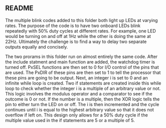 ## README
The multiple blink codes added to this folder both light up LEDs at varying rates.  The purpose of the code is to have two onboard LEDs blink repeatedly with 50% duty cycles at different rates.  For example, one LED would be turning on and off at 1Hz while the other is doing the same at 22Hz.  Ultimately the challenge is to find a way to delay two separate outputs equally and concisely. 

The two prorams in this folder run on almost entirely the same code.  After the include statment and main function are added, the watchdog timer is turned off.  PxSEL functions are then set to 0 for I/O control of the pins that are used.  The PxDIR of these pins are then set to 1 to tell the processor that these pins are going to be output.  Next, an integer i is set to 0 and an infinite while loop is created.  Two if statements are created inside this while loop to check whether the integer i is a multiple of an arbitrary value or not.  This logic involves the modulus operator and a comparator to see if the outcome is 0 or not.  If the number is a multiple, then the XOR logic tells the pin to either turn the LED on or off.  The i is then incremented and the cycle continues until i is equal to the highest arbitrary value so that it does not overflow if left on.  This design only allows for a 50% duty cycle if the multiple value used in the if statements are 5 or a multiple of 5.
